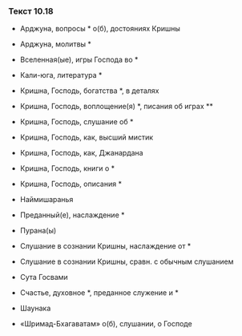 ### Текст 10.18

- Арджуна, вопросы * о(б), достояниях Кришны

- Арджуна, молитвы *

- Вселенная(ые), игры Господа во *

- Кали-юга, литература *

- Кришна, Господь, богатства *, в деталях

- Кришна, Господь, воплощение(я) *, писания об играх **

- Кришна, Господь, слушание об *

- Кришна, Господь, как, высший мистик

- Кришна, Господь, как, Джанардана

- Кришна, Господь, книги о *

- Кришна, Господь, описания *

- Наймишаранья

- Преданный(е), наслаждение *

- Пурана(ы)

- Слушание в сознании Кришны, наслаждение от *

- Слушание в сознании Кришны, сравн. с обычным слушанием

- Сута Госвами

- Счастье, духовное *, преданное служение и *

- Шаунака

- «Шримад-Бхагаватам» о(б), слушании, о Господе
	
